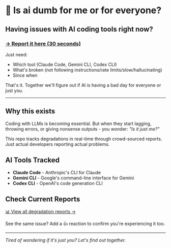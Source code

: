 # 🚨 Is ai dumb for me or for everyone?

## Having issues with AI coding tools right now?

### [→ Report it here (30 seconds)](https://github.com/ivan/vibe-check/issues/new?assignees=&labels=degradation-report&projects=&template=degradation-report.md&title=%5BAI+TOOL%5D+is+slow%2Fdown)

Just need:
- Which tool (Claude Code, Gemini CLI, Codex CLI)
- What's broken (not following instructions/rate limits/slow/hallucinating)  
- Since when

That's it. Together we'll figure out if AI is having a bad day for everyone or just you.

---

## Why this exists

Coding with LLMs is becoming essential. But when they start lagging, throwing errors, or giving nonsense outputs - you wonder: *"Is it just me?"*

This repo tracks degradations in real-time through crowd-sourced reports. Just actual developers reporting actual problems.

## AI Tools Tracked

- **Claude Code** - Anthropic's CLI for Claude
- **Gemini CLI** - Google's command-line interface for Gemini
- **Codex CLI** - OpenAI's code generation CLI

## Check Current Reports

[📊 View all degradation reports →](https://github.com/ivan/vibe-check/issues?q=is%3Aissue+label%3Adegradation-report)

See the same issue? Add a 👍 reaction to confirm you're experiencing it too.


---

*Tired of wondering if it's just you? Let's find out together.*